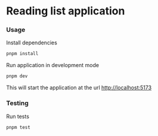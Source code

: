 # Reading list application

### Usage

Install dependencies

```bash
pnpm install
```

Run application in development mode

```bash
pnpm dev
```

This will start the application at the url [http://localhost:5173](http://localhost:5173)

### Testing

Run tests

```bash
pnpm test
```
